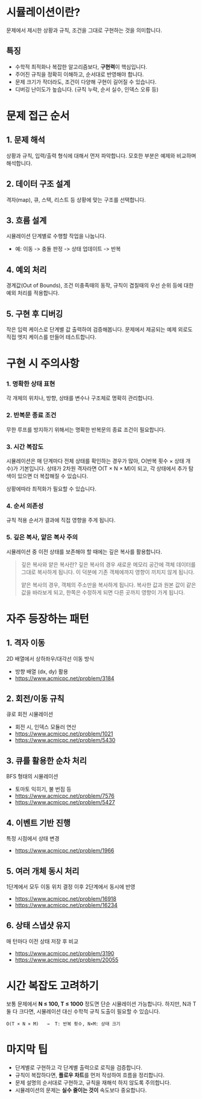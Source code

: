 # 시뮬레이션이란?
문제에서 제시한 상황과 규칙, 조건을 그대로 구현하는 것을 의미합니다.

## 특징
- 수학적 최적화나 복잡한 알고리즘보다, **구현력**이 핵심입니다.
- 주어진 규칙을 정확히 이해하고, 순서대로 반영해야 합니다.
- 문제 크기가 작더라도, 조건이 다양해 구현이 길어질 수 있습니다.
- 디버깅 난이도가 높습니다. (규칙 누락, 순서 실수, 인덱스 오류 등)

# 문제 접근 순서
## 1. 문제 해석
상황과 규칙, 입력/출력 형식에 대해서 먼저 파악합니다.
모호한 부분은 예제와 비교하며 해석합니다.

## 2. 데이터 구조 설계
격자(map), 큐, 스택, 리스트 등 상황에 맞는 구조를 선택합니다.

## 3. 흐름 설계
시뮬레이션 단계별로 수행할 작업을 나눕니다.
- 예: 이동 -> 충돌 판정 -> 상태 업데이트 -> 반복

## 4. 예외 처리
경계값(Out of Bounds), 조건 미충족때의 동작, 규칙이 겹칠때의 우선 순위 등에 대한 예외 처리를 적용합니다.

## 5. 구현 후 디버깅
작은 입력 케이스로 단계별 값 출력하여 검증해봅니다.
문제에서 제공되는 예제 외로도 직접 엣지 케이스를 만들어 테스트합니다.

# 구현 시 주의사항
### 1. 명확한 상태 표현
각 개체의 위치나, 방향, 상태를 변수나 구조체로 명확히 관리합니다.

### 2. 반복문 종료 조건
무한 루프를 방지하기 위해서는 명확한 반복문의 종료 조건이 필요합니다.

### 3. 시간 복잡도
시뮬레이션은 매 단계마다 전체 상태를 확인하는 경우가 많아, O(반복 횟수 × 상태 개수)가 기본입니다. 상태가 2차원 격자라면 O(T × N × M)이 되고, 각 상태에서 추가 탐색이 있으면 더 복잡해질 수 있습니다.

상황에따라 최적화가 필요할 수 있습니다.

### 4. 순서 의존성
규칙 적용 순서가 결과에 직접 영향을 주게 됩니다.

### 5. 깊은 복사, 얕은 복사 주의
시뮬레이션 중 이전 상태를 보존해야 할 때에는 깊은 복사를 활용합니다.

> 깊은 복사와 얕은 복사란?
> 깊은 복사의 경우 새로운 메모리 공간에 객체 데이터를 그대로 복사하게 됩니다. 이 덕분에 기존 객체에까지 영향이 끼치지 않게 됩니다.
>
> 얕은 복사의 경우, 객체의 주소만을 복사하게 됩니다. 복사한 값과 원본 값이 같은 값을 바라보게 되고, 한쪽은 수정하게 되면 다른 곳까지 영향이 가게 됩니다.

# 자주 등장하는 패턴
## 1. 격자 이동
2D 배열에서 상하좌우/대각선 이동 방식
- 방향 배열 (dx, dy) 활용
- https://www.acmicpc.net/problem/3184

## 2. 회전/이동 규칙
큐로 회전 시뮬레이션
- 회전 시, 인덱스 모듈러 연산
- https://www.acmicpc.net/problem/1021
- https://www.acmicpc.net/problem/5430

## 3. 큐를 활용한 순차 처리
BFS 형태의 시뮬레이션
- 토마토 익히기, 불 번짐 등
- https://www.acmicpc.net/problem/7576
- https://www.acmicpc.net/problem/5427

## 4. 이벤트 기반 진행
특정 시점에서 상태 변경
- https://www.acmicpc.net/problem/1966

## 5. 여러 개체 동시 처리
1단계에서 모두 이동 위치 결정
이후 2단계에서 동시에 반영
- https://www.acmicpc.net/problem/16918
- https://www.acmicpc.net/problem/16234

## 6. 상태 스냅샷 유지
매 턴마다 이전 상태 저장 후 비교
- https://www.acmicpc.net/problem/3190
- https://www.acmicpc.net/problem/20055

# 시간 복잡도 고려하기
보통 문제에서 **N ≤ 100, T ≤ 1000** 정도면 단순 시뮬레이션 가능합니다.
하지만, N과 T 둘 다 크다면, 시뮬레이션 대신 수학적 규칙 도출이 필요할 수 있습니다.

```
O(T × N × M)   →  T: 반복 횟수, N×M: 상태 크기
```

# 마지막 팁
- 단계별로 구현하고 각 단계별 출력으로 로직을 검증합니다.
- 규칙이 복잡하다면, **플로우 차트**를 먼저 작성하여 흐름을 정리합니다.
- 문제 설명의 순서대로 구현하고, 규칙을 재해석 하지 않도록 주의합니다.
- 시뮬레이션의 문제는 **실수 줄이는 것이** 속도보다 중요합니다.